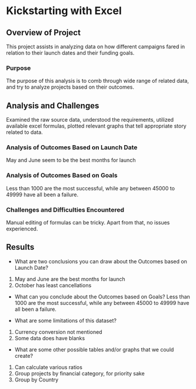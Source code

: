 # Kickstarting with Excel

## Overview of Project
This project assists in analyzing data on how different campaigns fared in relation to their launch dates and their funding goals.

### Purpose
The purpose of this analysis is to comb through wide range of related data, and try to analyze projects based on their outcomes.

## Analysis and Challenges
Examined the raw source data, understood the requirements, utilized available excel formulas, plotted relevant graphs that tell appropriate story related to data.

### Analysis of Outcomes Based on Launch Date
May and June seem to be the best months for launch

### Analysis of Outcomes Based on Goals
Less than 1000 are the most successful, while any between 45000 to 49999 have all been a failure.

### Challenges and Difficulties Encountered
Manual editing of formulas can be tricky. Apart from that, no issues experienced.

## Results

- What are two conclusions you can draw about the Outcomes based on Launch Date?
1. May and June are the best months for launch
2. October has least cancellations

- What can you conclude about the Outcomes based on Goals?
Less than 1000 are the most successful, while any between 45000 to 49999 have all been a failure.

- What are some limitations of this dataset?
1. Currency conversion not mentioned
2. Some data does have blanks

- What are some other possible tables and/or graphs that we could create?
1. Can calculate various ratios
2. Group projects by financial category, for priority sake
3. Group by Country
